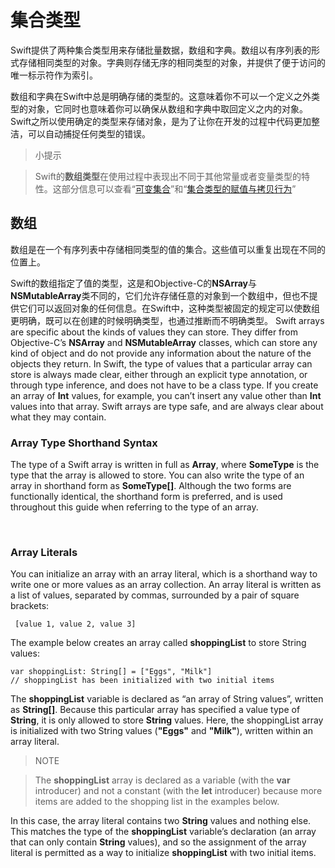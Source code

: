 # 集合类型

Swift提供了两种集合类型用来存储批量数据，数组和字典。数组以有序列表的形式存储相同类型的对象。字典则存储无序的相同类型的对象，并提供了便于访问的唯一标示符作为索引。

数组和字典在Swift中总是明确存储的类型的。这意味着你不可以一个定义之外类型的对象，它同时也意味着你可以确保从数组和字典中取回定义之内的对象。Swift之所以使用确定的类型来存储对象，是为了让你在开发的过程中代码更加整洁，可以自动捕捉任何类型的错误。

> 小提示

> Swift的**数组类型**在使用过程中表现出不同于其他常量或者变量类型的特性。这部分信息可以查看“[可变集合](http://?)”和“[集合类型的赋值与拷贝行为](http://?)”


## 数组

数组是在一个有序列表中存储相同类型的值的集合。这些值可以重复出现在不同的位置上。

Swift的数组指定了值的类型，这是和Objective-C的**NSArray**与**NSMutableArray**类不同的，它们允许存储任意的对象到一个数组中，但也不提供它们可以返回对象的任何信息。在Swift中，这种类型被固定的规定可以使数组更明确，既可以在创建的时候明确类型，也通过推断而不明确类型。
Swift arrays are specific about the kinds of values they can store. They differ from Objective-C’s **NSArray** and **NSMutableArray** classes, which can store any kind of object and do not provide any information about the nature of the objects they return. In Swift, the type of values that a particular array can store is always made clear, either through an explicit type annotation, or through type inference, and does not have to be a class type. If you create an array of **Int** values, for example, you can’t insert any value other than **Int** values into that array. Swift arrays are type safe, and are always clear about what they may contain.

### Array Type Shorthand Syntax
The type of a Swift array is written in full as **Array<SomeType>**, where **SomeType** is the type that the array is allowed to store. You can also write the type of an array in shorthand form as **SomeType[]**. Although the two forms are functionally identical, the shorthand form is preferred, and is used throughout this guide when referring to the type of an array.

‌
### Array Literals
You can initialize an array with an array literal, which is a shorthand way to write one or more values as an array collection. An array literal is written as a list of values, separated by commas, surrounded by a pair of square brackets:

` [value 1, value 2, value 3]`

The example below creates an array called **shoppingList** to store String values:

```
var shoppingList: String[] = ["Eggs", "Milk"]
// shoppingList has been initialized with two initial items
```

The **shoppingList** variable is declared as “an array of String values”, written as **String[]**. Because this particular array has specified a value type of **String**, it is only allowed to store **String** values. Here, the shoppingList array is initialized with two String values (**"Eggs"** and **"Milk"**), written within an array literal.

> NOTE

> The **shoppingList** array is declared as a variable (with the **var** introducer) and not a constant (with the **let** introducer) because more items are added to the shopping list in the examples below.

In this case, the array literal contains two **String** values and nothing else. This matches the type of the **shoppingList** variable’s declaration (an array that can only contain **String** values), and so the assignment of the array literal is permitted as a way to initialize **shoppingList** with two initial items.






